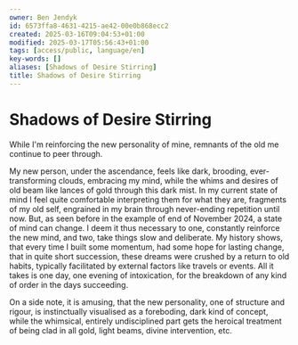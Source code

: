 ```yaml
---
owner: Ben Jendyk
id: 6573ffa8-4631-4215-ae42-00e0b868ecc2
created: 2025-03-16T09:04:53+01:00
modified: 2025-03-17T05:56:43+01:00
tags: [access/public, language/en]
key-words: []
aliases: [Shadows of Desire Stirring]
title: Shadows of Desire Stirring
---
```


# Shadows of Desire Stirring

While I'm reinforcing the new personality of mine, remnants of the old me continue to peer through.

My new person, under the ascendance, feels like dark, brooding, ever-transforming clouds, embracing my mind, while the whims and desires of old beam like lances of gold through this dark mist. In my current state of mind I feel quite comfortable interpreting them for what they are, fragments of my old self, engrained in my brain through never-ending repetition until now. But, as seen before in the example of end of November 2024, a state of mind can change. I deem it thus necessary to one, constantly reinforce the new mind, and two, take things slow and deliberate. My history shows, that every time I built some momentum, had some hope for lasting change, that in quite short succession, these dreams were crushed by a return to old habits, typically facilitated by external factors like travels or events. All it takes is one day, one evening of intoxication, for the breakdown of any kind of order in the days succeeding.

On a side note, it is amusing, that the new personality, one of structure and rigour, is instinctually visualised as a foreboding, dark kind of concept, while the whimsical, entirely undisciplined part gets the heroical treatment of being clad in all gold, light beams, divine intervention, etc.
